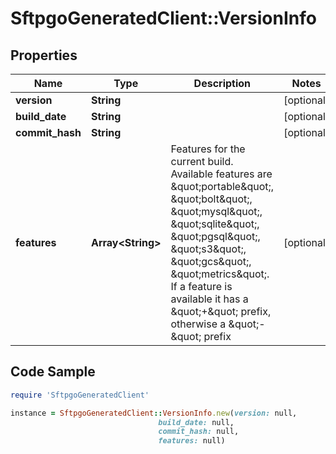 # SftpgoGeneratedClient::VersionInfo

## Properties

Name | Type | Description | Notes
------------ | ------------- | ------------- | -------------
**version** | **String** |  | [optional] 
**build_date** | **String** |  | [optional] 
**commit_hash** | **String** |  | [optional] 
**features** | **Array&lt;String&gt;** | Features for the current build. Available features are \&quot;portable\&quot;, \&quot;bolt\&quot;, \&quot;mysql\&quot;, \&quot;sqlite\&quot;, \&quot;pgsql\&quot;, \&quot;s3\&quot;, \&quot;gcs\&quot;, \&quot;metrics\&quot;. If a feature is available it has a \&quot;+\&quot; prefix, otherwise a \&quot;-\&quot; prefix | [optional] 

## Code Sample

```ruby
require 'SftpgoGeneratedClient'

instance = SftpgoGeneratedClient::VersionInfo.new(version: null,
                                 build_date: null,
                                 commit_hash: null,
                                 features: null)
```


